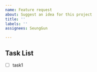 ```yaml
---
name: Feature request
about: Suggest an idea for this project
title: ''
labels: ''
assignees: SeungGun

---
```


## Task List
- [ ] task1
